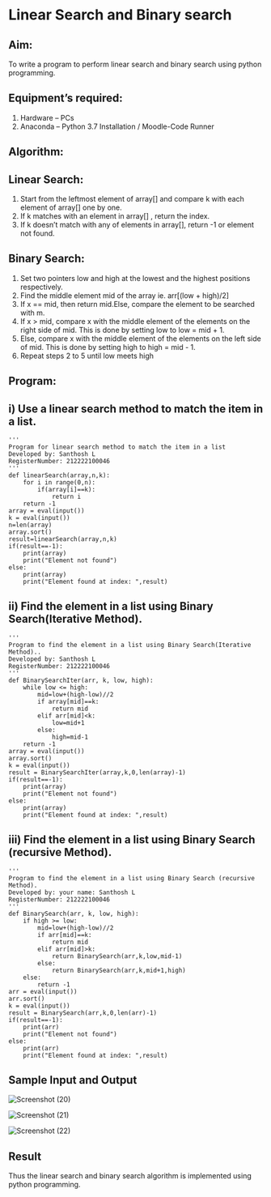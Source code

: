 # Linear Search and Binary search
## Aim:
To write a program to perform linear search and binary search using python programming.
## Equipment’s required:
1.	Hardware – PCs
2.	Anaconda – Python 3.7 Installation / Moodle-Code Runner
## Algorithm:
## Linear Search:
1.	Start from the leftmost element of array[] and compare k with each element of array[] one by one.
2.	If k matches with an element in array[] , return the index.
3.	If k doesn’t match with any of elements in array[], return -1 or element not found.
## Binary Search:
1.	Set two pointers low and high at the lowest and the highest positions respectively.
2.	Find the middle element mid of the array ie. arr[(low + high)/2]
3.	If x == mid, then return mid.Else, compare the element to be searched with m.
4.	If x > mid, compare x with the middle element of the elements on the right side of mid. This is done by setting low to low = mid + 1.
5.	Else, compare x with the middle element of the elements on the left side of mid. This is done by setting high to high = mid - 1.
6.	Repeat steps 2 to 5 until low meets high
## Program:
## i)	Use a linear search method to match the item in a list.
```
''' 
Program for linear search method to match the item in a list
Developed by: Santhosh L
RegisterNumber: 212222100046
'''
def linearSearch(array,n,k):
    for i in range(0,n):
        if(array[i]==k):
            return i
    return -1
array = eval(input())
k = eval(input()) 
n=len(array)
array.sort()
result=linearSearch(array,n,k)
if(result==-1):
    print(array)
    print("Element not found")
else:
    print(array)
    print("Element found at index: ",result)
```
## ii) Find the element in a list using Binary Search(Iterative Method).
```
''' 
Program to find the element in a list using Binary Search(Iterative Method)..
Developed by: Santhosh L
RegisterNumber: 212222100046
''' 
def BinarySearchIter(arr, k, low, high):
    while low <= high:
        mid=low+(high-low)//2
        if array[mid]==k:
            return mid
        elif arr[mid]<k:
            low=mid+1
        else:
            high=mid-1
    return -1
array = eval(input())
array.sort()
k = eval(input()) 
result = BinarySearchIter(array,k,0,len(array)-1)
if(result==-1):
    print(array)
    print("Element not found")
else:
    print(array)
    print("Element found at index: ",result)
```
## iii) Find the element in a list using Binary Search (recursive Method).
```
''' 
Program to find the element in a list using Binary Search (recursive Method).
Developed by: your name: Santhosh L
RegisterNumber: 212222100046
'''
def BinarySearch(arr, k, low, high):
    if high >= low:
        mid=low+(high-low)//2
        if arr[mid]==k:
            return mid
        elif arr[mid]>k:
            return BinarySearch(arr,k,low,mid-1)
        else:
            return BinarySearch(arr,k,mid+1,high)
    else:
        return -1
arr = eval(input())
arr.sort()
k = eval(input()) 
result = BinarySearch(arr,k,0,len(arr)-1)
if(result==-1):
    print(arr)
    print("Element not found")
else:
    print(arr)
    print("Element found at index: ",result)
```
## Sample Input and Output
![Screenshot (20)](https://github.com/sandy29l/Search-Algorithm/assets/123359969/eb59d3d2-1b67-41e6-9a06-b3984d744b2b)

![Screenshot (21)](https://github.com/sandy29l/Search-Algorithm/assets/123359969/5b12def8-fa96-4239-8325-b6193bdc171c)

![Screenshot (22)](https://github.com/sandy29l/Search-Algorithm/assets/123359969/a27c1988-e91d-40e2-b711-6f5183096a48)

## Result
Thus the linear search and binary search algorithm is implemented using python programming.
